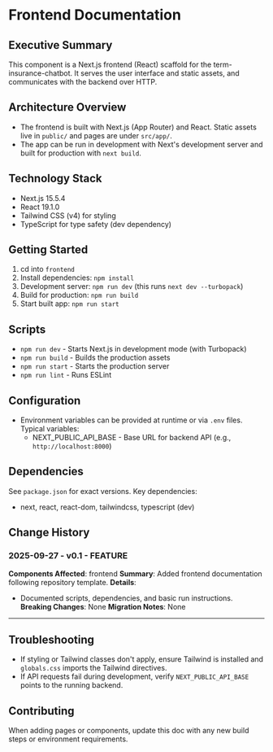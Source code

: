 # Frontend Documentation

## Executive Summary

This component is a Next.js frontend (React) scaffold for the term-insurance-chatbot. It serves the user interface and static assets, and communicates with the backend over HTTP.

## Architecture Overview

- The frontend is built with Next.js (App Router) and React. Static assets live in `public/` and pages are under `src/app/`.
- The app can be run in development with Next's development server and built for production with `next build`.

## Technology Stack

- Next.js 15.5.4
- React 19.1.0
- Tailwind CSS (v4) for styling
- TypeScript for type safety (dev dependency)

## Getting Started

1. cd into `frontend`
2. Install dependencies: `npm install`
3. Development server: `npm run dev` (this runs `next dev --turbopack`)
4. Build for production: `npm run build`
5. Start built app: `npm run start`

## Scripts

- `npm run dev` - Starts Next.js in development mode (with Turbopack)
- `npm run build` - Builds the production assets
- `npm run start` - Starts the production server
- `npm run lint` - Runs ESLint

## Configuration

- Environment variables can be provided at runtime or via `.env` files. Typical variables:
  - NEXT_PUBLIC_API_BASE - Base URL for backend API (e.g., `http://localhost:8000`)

## Dependencies

See `package.json` for exact versions. Key dependencies:

- next, react, react-dom, tailwindcss, typescript (dev)

## Change History

### 2025-09-27 - v0.1 - FEATURE

**Components Affected**: frontend
**Summary**: Added frontend documentation following repository template.
**Details**:

- Documented scripts, dependencies, and basic run instructions.
  **Breaking Changes**: None
  **Migration Notes**: None

---

## Troubleshooting

- If styling or Tailwind classes don't apply, ensure Tailwind is installed and `globals.css` imports the Tailwind directives.
- If API requests fail during development, verify `NEXT_PUBLIC_API_BASE` points to the running backend.

## Contributing

When adding pages or components, update this doc with any new build steps or environment requirements.

